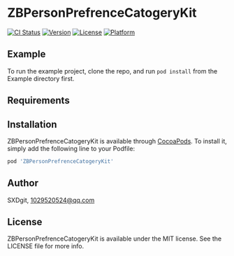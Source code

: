 # ZBPersonPrefrenceCatogeryKit

[![CI Status](https://img.shields.io/travis/SXDgit/ZBPersonPrefrenceCatogeryKit.svg?style=flat)](https://travis-ci.org/SXDgit/ZBPersonPrefrenceCatogeryKit)
[![Version](https://img.shields.io/cocoapods/v/ZBPersonPrefrenceCatogeryKit.svg?style=flat)](https://cocoapods.org/pods/ZBPersonPrefrenceCatogeryKit)
[![License](https://img.shields.io/cocoapods/l/ZBPersonPrefrenceCatogeryKit.svg?style=flat)](https://cocoapods.org/pods/ZBPersonPrefrenceCatogeryKit)
[![Platform](https://img.shields.io/cocoapods/p/ZBPersonPrefrenceCatogeryKit.svg?style=flat)](https://cocoapods.org/pods/ZBPersonPrefrenceCatogeryKit)

## Example

To run the example project, clone the repo, and run `pod install` from the Example directory first.

## Requirements

## Installation

ZBPersonPrefrenceCatogeryKit is available through [CocoaPods](https://cocoapods.org). To install
it, simply add the following line to your Podfile:

```ruby
pod 'ZBPersonPrefrenceCatogeryKit'
```

## Author

SXDgit, 1029520524@qq.com

## License

ZBPersonPrefrenceCatogeryKit is available under the MIT license. See the LICENSE file for more info.
